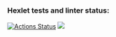 ### Hexlet tests and linter status:
[![Actions Status](https://github.com/ZimovinMY/php-project-45/actions/workflows/hexlet-check.yml/badge.svg)](https://github.com/ZimovinMY/php-project-45/actions)
<a href="https://codeclimate.com/github/ZimovinMY/php-project-45/maintainability"><img src="https://api.codeclimate.com/v1/badges/cc5768fa4dd4e1019794/maintainability" /></a>
